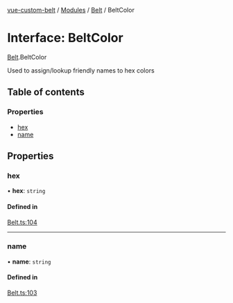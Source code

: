 [vue-custom-belt](../README.md) / [Modules](../modules.md) / [Belt](../modules/Belt.md) / BeltColor

# Interface: BeltColor

[Belt](../modules/Belt.md).BeltColor

Used to assign/lookup friendly names to hex colors

## Table of contents

### Properties

- [hex](Belt.BeltColor.md#hex)
- [name](Belt.BeltColor.md#name)

## Properties

### hex

• **hex**: `string`

#### Defined in

[Belt.ts:104](https://github.com/jeffholst/vue-custom-belt/blob/98d6c2b/src/Belt.ts#L104)

___

### name

• **name**: `string`

#### Defined in

[Belt.ts:103](https://github.com/jeffholst/vue-custom-belt/blob/98d6c2b/src/Belt.ts#L103)
